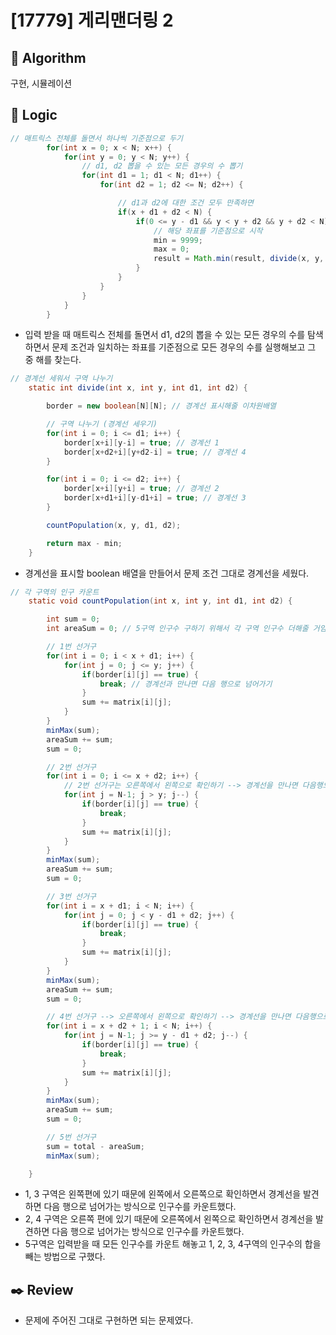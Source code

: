# [17779] 게리맨더링 2

## :pushpin: **Algorithm**

구현, 시뮬레이션

## :round_pushpin: **Logic**

```java
// 매트릭스 전체를 돌면서 하나씩 기준점으로 두기
		for(int x = 0; x < N; x++) {
			for(int y = 0; y < N; y++) {
				// d1, d2 뽑을 수 있는 모든 경우의 수 뽑기
				for(int d1 = 1; d1 < N; d1++) {
					for(int d2 = 1; d2 <= N; d2++) {

						// d1과 d2에 대한 조건 모두 만족하면
						if(x + d1 + d2 < N) {
							if(0 <= y - d1 && y < y + d2 && y + d2 < N) {
								// 해당 좌표를 기준점으로 시작
								min = 9999;
								max = 0;
								result = Math.min(result, divide(x, y, d1, d2));
							}
						}
					}
				}
			}
		}
```

- 입력 받을 때 매트릭스 전체를 돌면서 d1, d2의 뽑을 수 있는 모든 경우의 수를 탐색하면서 문제 조건과 일치하는 좌표를 기준점으로 모든 경우의 수를 실행해보고 그 중 해를 찾는다.

```java
// 경계선 세워서 구역 나누기
	static int divide(int x, int y, int d1, int d2) {

		border = new boolean[N][N]; // 경계선 표시해줄 이차원배열

		// 구역 나누기 (경계선 세우기)
		for(int i = 0; i <= d1; i++) {
			border[x+i][y-i] = true; // 경계선 1
			border[x+d2+i][y+d2-i] = true; // 경계선 4
		}

		for(int i = 0; i <= d2; i++) {
			border[x+i][y+i] = true; // 경계선 2
			border[x+d1+i][y-d1+i] = true; // 경계선 3
		}

		countPopulation(x, y, d1, d2);

		return max - min;
	}
```

- 경계선을 표시할 boolean 배열을 만들어서 문제 조건 그대로 경계선을 세웠다.

```java
// 각 구역의 인구 카운트
	static void countPopulation(int x, int y, int d1, int d2) {

		int sum = 0;
		int areaSum = 0; // 5구역 인구수 구하기 위해서 각 구역 인구수 더해줄 거임

		// 1번 선거구
		for(int i = 0; i < x + d1; i++) {
			for(int j = 0; j <= y; j++) {
				if(border[i][j] == true) {
					break; // 경계선과 만나면 다음 행으로 넘어가기
				}
				sum += matrix[i][j];
			}
		}
		minMax(sum);
		areaSum += sum;
		sum = 0;

		// 2번 선거구
		for(int i = 0; i <= x + d2; i++) {
			// 2번 선거구는 오른쪽에서 왼쪽으로 확인하기 --> 경계선을 만나면 다음행으로 넘어갈 수 있게
			for(int j = N-1; j > y; j--) {
				if(border[i][j] == true) {
					break;
				}
				sum += matrix[i][j];
			}
		}
		minMax(sum);
		areaSum += sum;
		sum = 0;

		// 3번 선거구
		for(int i = x + d1; i < N; i++) {
			for(int j = 0; j < y - d1 + d2; j++) {
				if(border[i][j] == true) {
					break;
				}
				sum += matrix[i][j];
			}
		}
		minMax(sum);
		areaSum += sum;
		sum = 0;

		// 4번 선거구 --> 오른쪽에서 왼쪽으로 확인하기 --> 경계선을 만나면 다음행으로 넘어갈 수 있게
		for(int i = x + d2 + 1; i < N; i++) {
			for(int j = N-1; j >= y - d1 + d2; j--) {
				if(border[i][j] == true) {
					break;
				}
				sum += matrix[i][j];
			}
		}
		minMax(sum);
		areaSum += sum;
		sum = 0;

		// 5번 선거구
		sum = total - areaSum;
		minMax(sum);

	}
```

- 1, 3 구역은 왼쪽편에 있기 때문에 왼쪽에서 오른쪽으로 확인하면서 경계선을 발견하면 다음 행으로 넘어가는 방식으로 인구수를 카운트했다.
- 2, 4 구역은 오른쪽 편에 있기 때문에 오른쪽에서 왼쪽으로 확인하면서 경계선을 발견하면 다음 행으로 넘어가는 방식으로 인구수를 카운트했다.
- 5구역은 입력받을 때 모든 인구수를 카운트 해놓고 1, 2, 3, 4구역의 인구수의 합을 빼는 방법으로 구했다.

## :black_nib: **Review**

- 문제에 주어진 그대로 구현하면 되는 문제였다.
